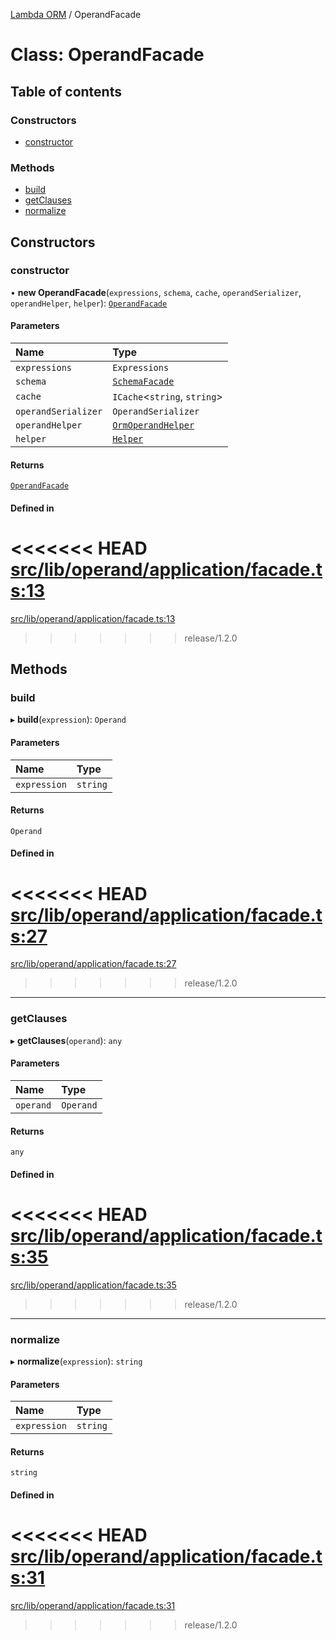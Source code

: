 [Lambda ORM](../README.md) / OperandFacade

# Class: OperandFacade

## Table of contents

### Constructors

- [constructor](OperandFacade.md#constructor)

### Methods

- [build](OperandFacade.md#build)
- [getClauses](OperandFacade.md#getclauses)
- [normalize](OperandFacade.md#normalize)

## Constructors

### constructor

• **new OperandFacade**(`expressions`, `schema`, `cache`, `operandSerializer`, `operandHelper`, `helper`): [`OperandFacade`](OperandFacade.md)

#### Parameters

| Name | Type |
| :------ | :------ |
| `expressions` | `Expressions` |
| `schema` | [`SchemaFacade`](SchemaFacade.md) |
| `cache` | `ICache`\<`string`, `string`\> |
| `operandSerializer` | `OperandSerializer` |
| `operandHelper` | [`OrmOperandHelper`](OrmOperandHelper.md) |
| `helper` | [`Helper`](Helper.md) |

#### Returns

[`OperandFacade`](OperandFacade.md)

#### Defined in

<<<<<<< HEAD
[src/lib/operand/application/facade.ts:13](https://github.com/lambda-orm/lambdaorm/blob/2f28c8f6/src/lib/operand/application/facade.ts#L13)
=======
[src/lib/operand/application/facade.ts:13](https://github.com/lambda-orm/lambdaorm/blob/73ae43da/src/lib/operand/application/facade.ts#L13)
>>>>>>> release/1.2.0

## Methods

### build

▸ **build**(`expression`): `Operand`

#### Parameters

| Name | Type |
| :------ | :------ |
| `expression` | `string` |

#### Returns

`Operand`

#### Defined in

<<<<<<< HEAD
[src/lib/operand/application/facade.ts:27](https://github.com/lambda-orm/lambdaorm/blob/2f28c8f6/src/lib/operand/application/facade.ts#L27)
=======
[src/lib/operand/application/facade.ts:27](https://github.com/lambda-orm/lambdaorm/blob/73ae43da/src/lib/operand/application/facade.ts#L27)
>>>>>>> release/1.2.0

___

### getClauses

▸ **getClauses**(`operand`): `any`

#### Parameters

| Name | Type |
| :------ | :------ |
| `operand` | `Operand` |

#### Returns

`any`

#### Defined in

<<<<<<< HEAD
[src/lib/operand/application/facade.ts:35](https://github.com/lambda-orm/lambdaorm/blob/2f28c8f6/src/lib/operand/application/facade.ts#L35)
=======
[src/lib/operand/application/facade.ts:35](https://github.com/lambda-orm/lambdaorm/blob/73ae43da/src/lib/operand/application/facade.ts#L35)
>>>>>>> release/1.2.0

___

### normalize

▸ **normalize**(`expression`): `string`

#### Parameters

| Name | Type |
| :------ | :------ |
| `expression` | `string` |

#### Returns

`string`

#### Defined in

<<<<<<< HEAD
[src/lib/operand/application/facade.ts:31](https://github.com/lambda-orm/lambdaorm/blob/2f28c8f6/src/lib/operand/application/facade.ts#L31)
=======
[src/lib/operand/application/facade.ts:31](https://github.com/lambda-orm/lambdaorm/blob/73ae43da/src/lib/operand/application/facade.ts#L31)
>>>>>>> release/1.2.0
